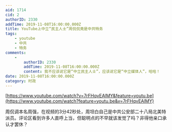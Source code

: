 ```yaml
---
aid: 1714
cid: 2
authorID: 2330
addTime: 2019-11-08T16:00:00.000Z
title: YouTube上中立“民主人士”周侃侃竟是中共特务
tags:
    - youtube
    - 中共
    - 特务
comments:
    -
        authorID: 2330
        addTime: 2019-11-08T16:00:00.000Z
        content: 我不应该说它是“中立民主人士”，应该说它是“中立媒体人”，哈哈！
date: 2019-11-08T16:00:00.000Z
category: 时政
---
```


[https://www.youtube.com/watch?v=7rFHqvEAlMY&feature=youtu.be](https://www.youtube.com/watch?feature=youtu.be&v=7rFHqvEAlMY)

周侃调本名周强，在视频的3分42秒处，周坦白自己是中共公安部二十八局北美特派员。评论区看到许多人直呼上当，但聪明点的不早就该发觉了吗？非得他亲口承认才罢休？
